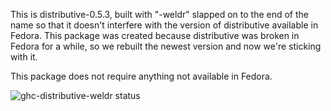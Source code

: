 This is distributive-0.5.3, built with "-weldr" slapped on to the end of the
name so that it doesn't interfere with the version of distributive available in
Fedora. This package was created because distributive was broken in Fedora for
a while, so we rebuilt the newest version and now we're sticking with it.

This package does not require anything not available in Fedora.

![ghc-distributive-weldr status](https://copr.fedorainfracloud.org/coprs/g/weldr/bdcs-haskell-deps/package/ghc-distributive-weldr/status_image/last_build.png)
